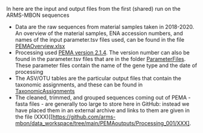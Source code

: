 
In here are the input and output files from the first (shared) run on the ARMS-MBON sequences
* Data are the raw sequences from material samples taken in 2018-2020. An overview of the material samples, ENA accession numbers, and names of the input parameter.tsv files used, can be found in the file [PEMAOverview.xlsx](https://github.com/arms-mbon/data_workspace/blob/main/PEMAoutputs/Processing_001/PEMAOverview.xlsx)
* Processing used [PEMA version 2.1.4](https://github.com/hariszaf/pema/tree/ARMS). The version number can also be found in the parameter.tsv files that are in the folder [ParameterFiles](https://github.com/arms-mbon/data_workspace/tree/main/PEMAoutputs/Processing_001/ParameterFiles). These parameter files contain the name of the gene type and the date of processing 
* The ASV/OTU tables are the particular output files that contain the taxonomic assignments, and these can be found in [TaxonomicAssignments](https://github.com/arms-mbon/data_workspace/tree/main/PEMAoutputs/Processing_001/TaxonomicAssignments)
* The cleaned, trimmed, and grouped sequences coming out of PEMA - fasta files - are generally too large to store here in GitHub: instead we have placed them in an external archive and links to them are given in the file (XXX)[[https://github.com/arms-mbon/data_workspace/tree/main/PEMAoutputs/Processing_001/XXX]. 

